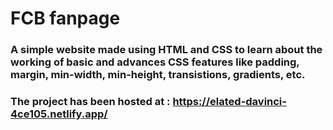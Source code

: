 # FCB fanpage

### A simple website made using HTML and CSS to learn about the working of basic and advances CSS features like padding, margin, min-width, min-height, transistions, gradients, etc.

### The project has been hosted at : https://elated-davinci-4ce105.netlify.app/

